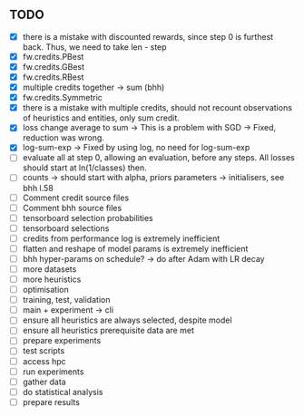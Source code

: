 ## TODO

- [x] there is a mistake with discounted rewards, since step 0 is furthest back. Thus, we need to take len - step
- [x] fw.credits.PBest
- [x] fw.credits.GBest
- [x] fw.credits.RBest
- [x] multiple credits together -> sum (bhh)
- [x] fw.credits.Symmetric
- [x] there is a mistake with multiple credits, should not recount observations of heuristics and entities, only sum credit.
- [x] loss change average to sum -> This is a problem with SGD -> Fixed, reduction was wrong.
- [x] log-sum-exp -> Fixed by using log, no need for log-sum-exp
- [ ] evaluate all at step 0, allowing an evaluation, before any steps. All losses should start at ln(1/classes) then.
- [ ] counts -> should start with alpha, priors parameters -> initialisers, see bhh l.58
- [ ] Comment credit source files
- [ ] Comment bhh source files
- [ ] tensorboard selection probabilities
- [ ] tensorboard selections
- [ ] credits from performance log is extremely inefficient
- [ ] flatten and reshape of model params is extremely inefficient
- [ ] bhh hyper-params on schedule? -> do after Adam with LR decay
- [ ] more datasets
- [ ] more heuristics
- [ ] optimisation
- [ ] training, test, validation
- [ ] main + experiment -> cli
- [ ] ensure all heuristics are always selected, despite model
- [ ] ensure all heuristics prerequisite data are met
- [ ] prepare experiments
- [ ] test scripts
- [ ] access hpc
- [ ] run experiments
- [ ] gather data
- [ ] do statistical analysis
- [ ] prepare results
